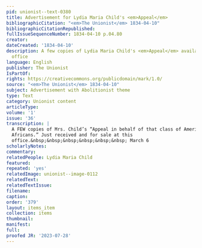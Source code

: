 ```yaml
---
pid: unionist--text-0380
title: Advertisement for Lydia Maria Child's <em>Appeal</em>
bibliographicCitation: "<em>The Unionist</em> 1834-04-10"
bibliographicCitationRepublished: 
fullIssueSequenceNumber: 1834-04-10 p.04.80
creator: 
dateCreated: '1834-04-10'
description: A few copies of Lydia Maria Child's <em>Appeal</em> available at the
  office
language: English
publisher: The Unionist
IsPartOf: 
rights: https://creativecommons.org/publicdomain/mark/1.0/
source: "<em>The Unionist</em> 1834-04-10"
subject: Advertisement with Abolitionist theme
type: Text
category: Unionist content
articleType: 
volume: '1'
issue: '36'
transcription: |
  A FEW copies of Mrs. Child’s “Appeal in behalf of that class of Americans called
  Africans.” Just received and for sale at this
  office.&nbsp;&nbsp;&nbsp;&nbsp;&nbsp;&nbsp; March 6
scholarlyNotes: 
commentary: 
relatedPeople: Lydia Maria Child
featured: 
repeated: 'yes'
relatedImage: unionist--image-0112
relatedText: 
relatedTextIssue: 
filename: 
caption: 
order: '379'
layout: items_item
collection: items
thumbnail: 
manifest: 
full: 
proofed JR: '2023-07-28'
---
```

